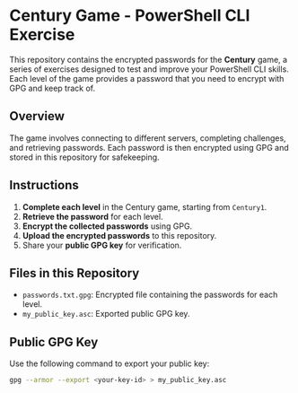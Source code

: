 # Century Game - PowerShell CLI Exercise

This repository contains the encrypted passwords for the **Century** game, a series of exercises designed to test and improve your PowerShell CLI skills. Each level of the game provides a password that you need to encrypt with GPG and keep track of.

## Overview

The game involves connecting to different servers, completing challenges, and retrieving passwords. Each password is then encrypted using GPG and stored in this repository for safekeeping.

## Instructions

1. **Complete each level** in the Century game, starting from `Century1`.
2. **Retrieve the password** for each level.
3. **Encrypt the collected passwords** using GPG.
4. **Upload the encrypted passwords** to this repository.
5. Share your **public GPG key** for verification.

## Files in this Repository

- `passwords.txt.gpg`: Encrypted file containing the passwords for each level.
- `my_public_key.asc`: Exported public GPG key.

## Public GPG Key

Use the following command to export your public key:

```bash
gpg --armor --export <your-key-id> > my_public_key.asc
